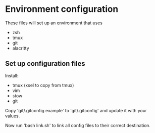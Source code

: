 # Environment configuration

These files will set up an environment that uses 

- zsh
- tmux
- git
- alacritty



 

## Set up configuration files
Install:
* tmux (xsel to copy from tmux)
* vim
* stow
* git

Copy 'git/.gitconfig.example' to 'git/.gitconfig' and update it with your values.

Now run 'bash link.sh' to link all config files to their correct destination.

